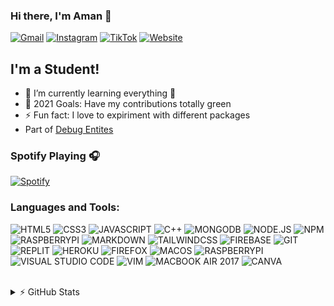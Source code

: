 ### Hi there, I'm Aman 👋

[![Gmail](https://img.shields.io/badge/Gmail-D14836?style=for-the-badge&logo=gmail&logoColor=white)](mailto:debugentities.aman@gmail.com)
[![Instagram](https://img.shields.io/badge/Instagram-E4405F?style=for-the-badge&logo=instagram&logoColor=white)](https://instagram.com/aman_sanoj)
[![TikTok](https://img.shields.io/badge/TikTok-000000?style=for-the-badge&logo=tiktok&logoColor=white)](https://www.tiktok.com/@aman_aditi)
[![Website](https://img.shields.io/badge/website-3b86ff?style=for-the-badge&logo=About.me&logoColor=white)](https://AmanSanoj.github.io)

## I'm a Student!

- 🌱 I’m currently learning everything 🤣
- 🥅 2021 Goals: Have my contributions totally green
- ⚡ Fun fact: I love to expiriment with different packages
- Part of [Debug Entites][dewebsite]

### Spotify Playing 🎧

[![Spotify](https://spotify-now-playing-github-readme.vercel.app/api/spotify)](https://open.spotify.com/user/smqujnojq8qs9rp5o8lcnvnkl)

### Languages and Tools:
![HTML5](https://img.shields.io/badge/HTML5-E34F26?style=for-the-badge&logo=html5&logoColor=white)
![CSS3](https://img.shields.io/badge/CSS3-1572B6?style=for-the-badge&logo=css3&logoColor=white)
![JAVASCRIPT](https://img.shields.io/badge/JavaScript-323330?style=for-the-badge&logo=javascript&logoColor=F7DF1E)
![C++](https://img.shields.io/badge/C%2B%2B-00599C?style=for-the-badge&logo=c%2B%2B&logoColor=white)
![MONGODB](https://img.shields.io/badge/MongoDB-4EA94B?style=for-the-badge&logo=mongodb&logoColor=white)
![NODE.JS](https://img.shields.io/badge/Node.js-339933?style=for-the-badge&logo=node-dot-js&logoColor=white)
![NPM](https://img.shields.io/badge/npm-CB3837?style=for-the-badge&logo=npm&logoColor=white)
![RASPBERRYPI](https://img.shields.io/badge/RASPBERRY%20PI-C51A4A.svg?&style=for-the-badge&logo=raspberry%20pi&logoColor=white)
![MARKDOWN](https://img.shields.io/badge/Markdown-000000?style=for-the-badge&logo=markdown&logoColor=white)
![TAILWINDCSS](https://img.shields.io/badge/Tailwind_CSS-38B2AC?style=for-the-badge&logo=tailwind-css&logoColor=white)
![FIREBASE](https://img.shields.io/badge/firebase-ffca28?style=for-the-badge&logo=firebase&logoColor=black)
![GIT](https://img.shields.io/badge/Git-F05032?style=for-the-badge&logo=git&logoColor=white)
![REPLIT](https://img.shields.io/badge/Replit-667881?style=for-the-badge&logo=replit&logoColor=white)
![HEROKU](https://img.shields.io/badge/Heroku-430098?style=for-the-badge&logo=heroku&logoColor=white)
![FIREFOX](https://img.shields.io/badge/Firefox_Browser-FF7139?style=for-the-badge&logo=Firefox-Browser&logoColor=white)
![MACOS](https://img.shields.io/badge/MACOS-000000?style=for-the-badge&logo=macos&logoColor=white)
![RASPBERRYPI](https://img.shields.io/badge/RASPBERRY%20PI%20OS-C51A4A.svg?&style=for-the-badge&logo=raspberry%20pi&logoColor=white)
![VISUAL STUDIO CODE](https://img.shields.io/badge/Visual_Studio_Code-0078D4?style=for-the-badge&logo=visual%20studio%20code&logoColor=white)
![VIM](https://img.shields.io/badge/VIM-%2311AB00.svg?&style=for-the-badge&logo=vim&logoColor=white)
![MACBOOK AIR 2017](https://img.shields.io/badge/Apple-MacBook_Air_2017-999999?style=for-the-badge&logo=apple&logoColor=white)
![CANVA](https://img.shields.io/badge/Canva-%2300C4CC.svg?&style=for-the-badge&logo=Canva&logoColor=white)

<br />

<details>
  <summary>⚡️ GitHub Stats</summary>

  <img align="left" alt="Aman-Sanoj's GitHub Stats" src="https://github-readme-stats-aman-sanoj.vercel.app/api?hide_border=true&username=AmanSanoj&show_icons=true&theme=algolia&hide=stars,prs" />
</details>

[instagram]: https://instagram.com/aman_sanoj
[dewebsite]: https://debugentities.github.io
